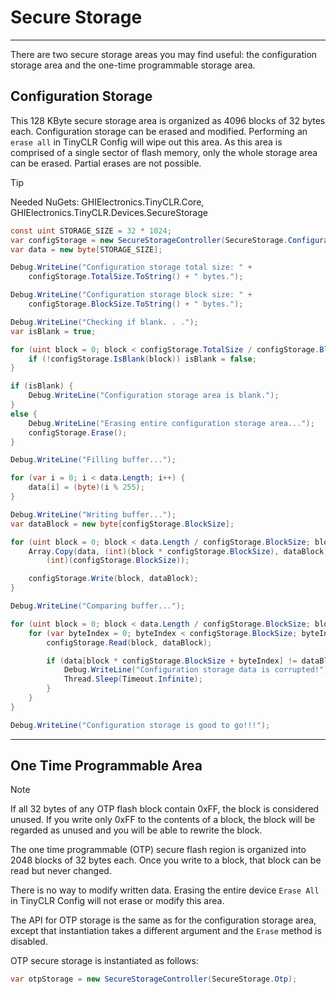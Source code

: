 # Secure Storage
---
There are two secure storage areas you may find useful: the configuration storage area and the one-time programmable storage area.

## Configuration Storage
This 128 KByte secure storage area is organized as 4096 blocks of 32 bytes each. Configuration storage can be erased and modified. Performing an `erase all` in TinyCLR Config will wipe out this area. As this area is comprised of a single sector of flash memory, only the whole storage area can be erased. Partial erases are not possible.

> [!Tip]
> Needed NuGets: GHIElectronics.TinyCLR.Core, GHIElectronics.TinyCLR.Devices.SecureStorage

```cs
const uint STORAGE_SIZE = 32 * 1024;
var configStorage = new SecureStorageController(SecureStorage.Configuration);
var data = new byte[STORAGE_SIZE];

Debug.WriteLine("Configuration storage total size: " +
    configStorage.TotalSize.ToString() + " bytes.");

Debug.WriteLine("Configuration storage block size: " +
    configStorage.BlockSize.ToString() + " bytes.");

Debug.WriteLine("Checking if blank. . .");
var isBlank = true;

for (uint block = 0; block < configStorage.TotalSize / configStorage.BlockSize; block++) {
    if (!configStorage.IsBlank(block)) isBlank = false;
}

if (isBlank) {
    Debug.WriteLine("Configuration storage area is blank.");
}
else {
    Debug.WriteLine("Erasing entire configuration storage area...");
    configStorage.Erase();
}

Debug.WriteLine("Filling buffer...");

for (var i = 0; i < data.Length; i++) {
    data[i] = (byte)(i % 255);
}

Debug.WriteLine("Writing buffer...");
var dataBlock = new byte[configStorage.BlockSize];

for (uint block = 0; block < data.Length / configStorage.BlockSize; block++) {
    Array.Copy(data, (int)(block * configStorage.BlockSize), dataBlock, 0,
        (int)(configStorage.BlockSize));

    configStorage.Write(block, dataBlock);
}

Debug.WriteLine("Comparing buffer...");

for (uint block = 0; block < data.Length / configStorage.BlockSize; block++) {
    for (var byteIndex = 0; byteIndex < configStorage.BlockSize; byteIndex++) {
        configStorage.Read(block, dataBlock);

        if (data[block * configStorage.BlockSize + byteIndex] != dataBlock[byteIndex]) {
            Debug.WriteLine("Configuration storage data is corrupted!");
            Thread.Sleep(Timeout.Infinite);
        }
    }
}

Debug.WriteLine("Configuration storage is good to go!!!");
```

---

## One Time Programmable Area

> [!Note]
> If all 32 bytes of any OTP flash block contain 0xFF, the block is considered unused. If you write only 0xFF to the contents of a block, the block will be regarded as unused and you will be able to rewrite the block. 

The one time programmable (OTP) secure flash region is organized into 2048 blocks of 32 bytes each. Once you write to a block, that block can be read but never changed.

There is no way to modify written data. Erasing the entire device `Erase All` in TinyCLR Config will not erase or modify this area.

The API for OTP storage is the same as for the configuration storage area, except that instantiation takes a different argument and the `Erase` method is disabled.

OTP secure storage is instantiated as follows:

```cs
var otpStorage = new SecureStorageController(SecureStorage.Otp);
```
